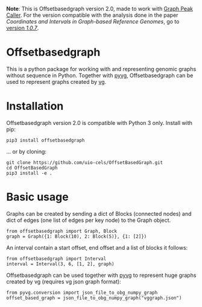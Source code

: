 **Note**: This is Offsetbasedgraph version 2.0, made to work with [Graph Peak Caller](https://github.com/uio-bmi/graph_peak_caller). For the version compatible with the analysis done in the paper *Coordinates and Intervals in Graph-based Reference Genomes*, go to [version *1.0.7*](https://github.com/uio-cels/OffsetBasedGraph/tree/release2).

# Offsetbasedgraph 
This is a python package for working with and representing genomic graphs without sequence in Python. Together with [pyvg](https://github.com/uio-bmi/pyvg), Offsetbasedgraph can be used to represent graphs created by [vg](https://github.com/vgteam/vg/).

# Installation
Offsetbasedgraph version 2.0 is compatible with Python 3 only. Install with pip:
```
pip3 install offsetbasedgraph
```
... or by cloning:
```
git clone https://github.com/uio-cels/OffsetBasedGraph.git
cd OffsetBasedGraph
pip3 install -e .
```

# Basic usage
Graphs can be created by sending a dict of Blocks (connected nodes) and dict of edges (one list of edges per key node) to the Graph object. 
```
from offsetbasedgraph import Graph, Block
graph = Graph({1: Block(10), 2: Block(5)}, {1: [2]})
```

An interval contain a start offset, end offset and a list of blocks it follows:
```
from offsetbasedgraph import Interval
interval = Interval(3, 6, [1, 2], graph)
```

Offsetbasedgraph can be used together with [pyvg](https://github.com/uio-bmi/pyvg) to represent huge graphs created by vg (requires vg json graph format):
```
from pyvg.conversion import json_file_to_obg_numpy_graph
offset_based_graph = json_file_to_obg_numpy_graph("vggraph.json")
```

